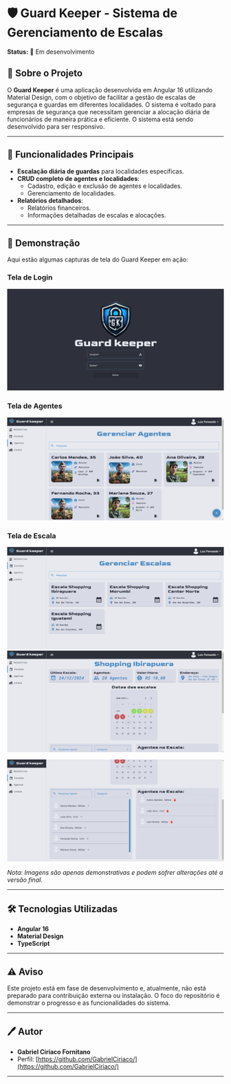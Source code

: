 # 🛡️ Guard Keeper - Sistema de Gerenciamento de Escalas

**Status:** 🚧 Em desenvolvimento

## 📖 Sobre o Projeto

O **Guard Keeper** é uma aplicação desenvolvida em Angular 16 utilizando Material Design, com o objetivo de facilitar a gestão de escalas de segurança e guardas em diferentes localidades. O sistema é voltado para empresas de segurança que necessitam gerenciar a alocação diária de funcionários de maneira prática e eficiente.
O sistema está sendo desenvolvido para ser responsivo.

---

## 🌟 Funcionalidades Principais

- **Escalação diária de guardas** para localidades específicas.
- **CRUD completo de agentes e localidades**:
  - Cadastro, edição e exclusão de agentes e localidades.
  - Gerenciamento de localidades.
- **Relatórios detalhados**:
  - Relatórios financeiros.
  - Informações detalhadas de escalas e alocações.

---

## 📸 Demonstração

Aqui estão algumas capturas de tela do Guard Keeper em ação:

### Tela de Login
![Tela de Login](./GuardKeeper/images/tela_de_login.png)

### Tela de Agentes
![Agentes](./GuardKeeper/images/tela_de_agentes.png)

### Tela de Escala
![Escala](./GuardKeeper/images/tela_de_escalas(1).png)
![Escala](./GuardKeeper/images/tela_de_escalas(2).png)

![Escala](./GuardKeeper/images//tela_de_escalas(3).png)


*Nota: Imagens são apenas demonstrativas e podem sofrer alterações até a versão final.*

---

## 🛠️ Tecnologias Utilizadas

- **Angular 16**
- **Material Design**
- **TypeScript**

---

## ⚠️ Aviso

Este projeto está em fase de desenvolvimento e, atualmente, não está preparado para contribuição externa ou instalação. O foco do repositório é demonstrar o progresso e as funcionalidades do sistema.

---

## 🖊️ Autor

- **Gabriel Ciriaco Fornitano**
- Perfil: [https://github.com/GabrielCiriaco/](https://github.com/GabrielCiriaco/)

---

